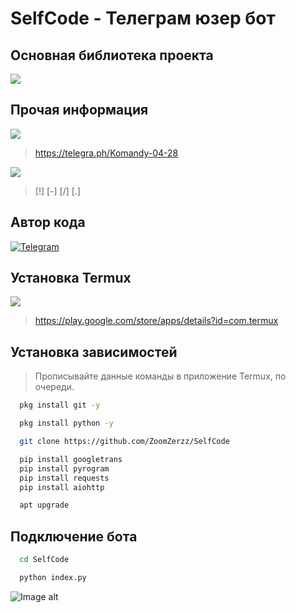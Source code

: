 # SelfCode - Телеграм юзер бот

## Основная библиотека проекта

<img src="https://img.shields.io/badge/pyrogram-blue?style=for-the-badge&logo=Python&logoColor=white" />

## Прочая информация

<img src="https://img.shields.io/badge/Команды-gray?style=for-the-badge&logo=HelpDesk&logoColor=white"/> 

> https://telegra.ph/Komandy-04-28

<img src="https://img.shields.io/badge/Префиксы-gray?style=for-the-badge&logo=HelpScout&logoColor=white"/> 

> [!] [-] [/] [.]

## Автор кода

[![Telegram](https://img.shields.io/badge/-Telegram-blue?style=for-the-badge&logo=telegram&logoColor=white)](https://t.me/javaintrger)

## Установка Termux

<img src="https://img.shields.io/badge/GooglePlay-white?style=for-the-badge&logo=GooglePlay&logoColor=black"/>

> https://play.google.com/store/apps/details?id=com.termux 

## Установка зависимостей

> Прописывайте данные команды в приложение Termux, по очереди.

```bash
  pkg install git -y 
```

```bash
  pkg install python -y 
```
```bash
  git clone https://github.com/ZoomZerzz/SelfCode
```
```bash
  pip install googletrans
  pip install pyrogram
  pip install requests
  pip install aiohttp
```

```bash
  apt upgrade
```

## Подключение бота

```bash
  cd SelfCode
```
```bash
  python index.py
```


![Image alt](https://github.com/ZoomZerzz/SelfCode/raw/main/main/IMG_20230629_040417_339.jpg)
